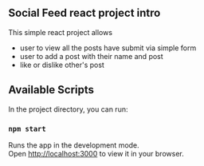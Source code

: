 ## Social Feed react project intro

This simple react project allows

- user to view all the posts have submit via simple form
- user to add a post with their name and post
- like or dislike other's post

## Available Scripts

In the project directory, you can run:

### `npm start`

Runs the app in the development mode.\
Open [http://localhost:3000](http://localhost:3000) to view it in your browser.
